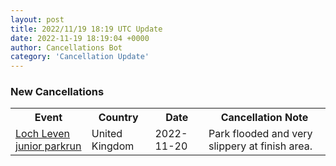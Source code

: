 ```yaml
---
layout: post
title: 2022/11/19 18:19 UTC Update
date: 2022-11-19 18:19:04 +0000
author: Cancellations Bot
category: 'Cancellation Update'
---
```


<h3>New Cancellations</h3>
<div class='hscrollable'>
<table style='width: 100%'>
    <tr>
        <th>Event</th>
        <th>Country</th>
        <th>Date</th>
        <th>Cancellation Note</th>
    </tr>
    <tr>
        <td><a href="https://www.parkrun.org.uk/lochleven-juniors">Loch Leven junior parkrun</a></td>
        <td>United Kingdom</td>
        <td>2022-11-20</td>
        <td>Park flooded and very slippery at finish area.</td>
    </tr>
</table>
</div>
